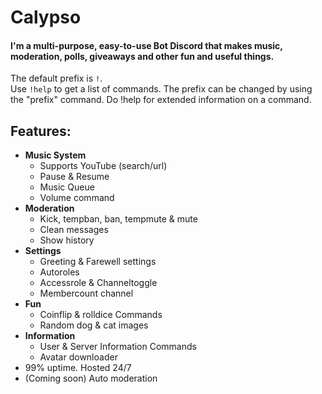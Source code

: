 # Calypso

#### I'm a multi-purpose, easy-to-use Bot Discord that makes music, moderation, polls, giveaways and other fun and useful things. 
The default prefix is `!`.  
Use `!help` to get a list of commands. The prefix can be changed by using the "prefix" command. Do !help <command>for extended information on a command.  

## Features:

*   **Music System**
    *   Supports YouTube (search/url)
    *   Pause & Resume
    *   Music Queue
    *   Volume command
*   **Moderation**
    *   Kick, tempban, ban, tempmute & mute
    *   Clean messages
    *   Show history
*   **Settings**
    *   Greeting & Farewell settings
    *   Autoroles
    *   Accessrole & Channeltoggle
    *   Membercount channel
*   **Fun**
    *   Coinflip & rolldice Commands
    *   Random dog & cat images
*   **Information**
    *   User & Server Information Commands
    *   Avatar downloader
*   99% uptime. Hosted 24/7
*   (Coming soon) Auto moderation
